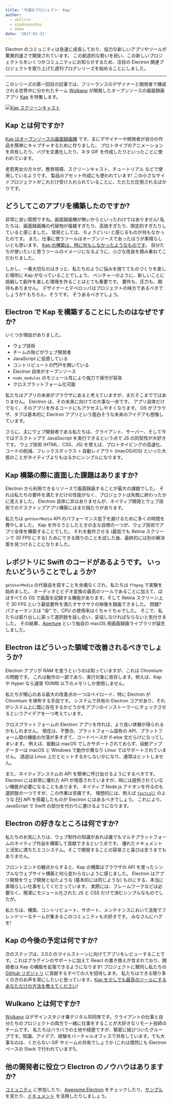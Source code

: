 ```yaml
---
title: '今週のプロジェクト: Kap'
author:
  - skllcrn
  - sindresorhus
  - zeke
date: '2017-01-31'
---
```


Electron のコミュニティは急速に成長しており、協力な新しいアプリやツールが驚異的速さで開発されています。 この創造的な勢いを祝い、この新しいプロジェクトらをいくつかコミュニティにお知らせするため、注目の Electron 関連プロジェクトを取り上げた週刊ブログシリーズを始めることにしました。

---

このシリーズの第一回目の記事では、フリーランスのデザイナーと開発者で構成される世界中に分かれたチーム [Wulkano](https://wulkano.com/) が開発したオープンソースの画面録画アプリ [Kap](https://getkap.co/) を特集します。

[![Kap スクリーンキャスト](https://cloud.githubusercontent.com/assets/2289/22439463/8f1e509e-e6e4-11e6-9c32-3a9db63fc9a1.gif)](https://getkap.co/)

## Kap とは何ですか?

[Kap はオープンソースの画面録画機](https://getkap.co) です。主にデザイナーや開発者が自分の作品を簡単にキャプチャするために作りました。 プロトタイプのアニメーションを共有したり、バグを文書化したり、ネタ GIF を作成したりといったことに使われています。

老若男女の方々が、教育現場、スクリーンキャスト、チュートリアル などで使用しているようです。 製品のアセット作成にも使われています! この小さなサイドプロジェクトがこれだけ受け入れられていることに、ただただ圧倒されるばかりです。

## どうしてこのアプリを構築したのですか?

非常に良い質問ですね。画面録画機が無いからといったわけではありません! 私たちは、画面録画機の代替物が複雑すぎたり、高価すぎたり、限定的すぎたりしていると感じました。 常用としては、*ちょうどいい* と感じるものが何もなかったのです。 また、仕事に使うツールはオープンソースであったほうが素晴らしいとも思います。 [Kap の構築は、特に何もしなかったようなものです](https://medium.com/wulkano-friends/from-idea-to-product-and-beyond-a12850403c38)。 自分たちが使いたいと思うツールのイメージになるように、小さな改良を積み重ねてこだわりました。

しかし、一番大切なのはきっと、私たちのように悩みを捨ててものづくりを楽しむ場所に Kap がなっていることでしょう。 ベンチャーのように、新しいことに挑戦して創作を楽しむ環境を作ることはとても重要です。 要件も、圧力も、期待もありません。 デザイナーとデベロッパはプロジェクトの味方であるべきでしょうか? もちろん、そうです。 そうあるべきでしょう。

## Electron で Kap を構築することにしたのはなぜですか?

いくつか理由がありました。

* ウェブ技術
* チームの殆どがウェブ開発者
* JavaScript に投資している
* コントリビュートの門戸を開いている
* Electron 自体がオープンソース
* `node_modules` のモジュール性により強力で保守が容易
* クロスプラットフォーム化可能

私たちはアプリの未来がブラウザにあると考えていますが、まだそこまでではありません。 Electron は、その未来に向けての大事な一歩です。 アプリ自体だけでなく、そのアプリを作るコードにもアクセスしやすくなります。 OS がブラウザ、タブは基本的に Electron アプリという面白そうな未来のアイデアも想像しています。

さらに、主にウェブ開発者である私たちは、クライアント、サーバー、そして今ではデスクトップで JavaSscript を実行できるという点で JS の同型性が大好きです。 ウェブ技術 (HTML、CSS、JS) を使えば、プロトタイピングの高速化、コードの削減、フレックスボックス > 自動レイアウト (macOS/iOS) といった大抵のことがネイティブよりもはるかにシンプルになります。

## Kap 構築の際に直面した課題はありますか?

Electron から利用できるリソースで画面録画することが最大の課題でした。 それは私たちの要件を満たすだけの性能がなく、プロジェクトは失敗に終わったかに見えました。 Electron 自体に非はありませんが、ネイティブ開発とウェブ技術でのデスクトップアプリ構築にはまだ隔たりがあります。

私たちは `getUserMedia` API のパフォーマンス低下を避けるために多くの時間を費やしました。 Kap を作ろうとしたときの主な目標の一つが、ウェブ技術でアプリ全体を構築することでした。 それを動作させる (最低でも Retina スクリーンで 30 FPS にする) ためにできる限りのことを試した後、最終的には別の解決策を見つけることになりました。

## レポジトリに Swift のコードがあるようです。 いったいどういうことでしょうか?

`getUserMedia` の代替品を探すことを余儀なくされ、私たちは `ffmpeg` で実験を始めました。 オーディオとビデオ変換の最高のツールであることに加えて、ほぼすべての OS で画面を記録する機能があります。そして Retina スクリーン上で 30 FPS という最低要件を満たすサクサクの映像を録画できました。 問題? パフォーマンスは ":weary:" で、CPU の使用率はぐちゃぐちゃでした。 そこで、私たちは振り出しに戻って選択肢を話し合い、妥協しなければならないと気付きました。 その結果、[Aperture](https://github.com/wulkano/aperture) という独自の macOS 用画面録画ライブラリが誕生しました。

## Electron はどういった領域で改善されるべきでしょうか?

Electron アプリが RAM を食うというのは知っていますが、これは Chromium の問題です。 これは動作の一部であり、実行対象に依存します。例えば、Kap や Hyper なら通常 100MB 以下のメモリしか使用しません。

私たちが関心のある最大の改善点の一つはペイロード、特に Electron が Chromium を頒布する手段です。 システムで共有の Electron コアがあり、それがシステム上に既に存在するかどうかをアプリのインストーラーにチェックさせるというアイデアを一つ考えています。

クロスプラットフォームの Electron アプリを作れば、より良い体験が得られるかもしれません。 現在は、不整合、プラットフォーム固有の API、プラットフォーム間の機能の欠落が多すぎて、コードベースが if-else 文だらけになってしまいます。 例えば、振動は macOS でしかサポートされておらず、自動アップデーターは macOS と Windows で動作が異なり Linux ではサポートされていません。 透過は Linux 上だとヒットするかしないかになり、通常はヒットしません。

また、ネイティブシステムの API を簡単に呼び出せるようにするべきです。 Electron には非常に優れた API が用意されていますが、時には提供されていない機能が必要になることもあります。 ネイティブ Node.js アドオンを作るのも選択肢の一つですが、この作業は苦痛です。 理想的には、例えば [`fastcall`](https://github.com/cmake-js/fastcall) のような [FFI](https://en.wikipedia.org/wiki/Foreign_function_interface) API を搭載したものが Electron にはあるべきでしょう。 これにより、JavaScript で Swift の部分を代わりに書けるようになります。

## Electron の好きなところは何ですか?

私たちのお気に入りは、ウェブ制作の知識があれば誰でもマルチプラットフォームのネイティブ作品を構築して貢献できるという点です。 優れたドキュメントと活気に満ちたエコシステム。そこで開発することの容易さと喜びは言うまでもありません。

フロントエンドの観点からすると、Kap の構築はブラウザの API を使ったシンプルなウェブサイト構築と何ら変わらないように感じました。 Electron はアプリ開発をウェブ開発と似たような (基本的には同じような) ものにする、本当に素晴らしい仕事をしてくださっています。 実際には、フレームワークなどは必要なく、簡潔にモジュール化された JS と CSS だけで済むシンプルなものでしたが。

私たちは、構築、コントリビュート、サポート、メンテナンスにおいて活発でフレンドリーなチームが集まるこのコミュニティも大好きです。 みなさんにハグを!

## Kap の今後の予定は何ですか?

次のステップは、2.0.0 のマイルストーンに向けてアプリをレビューすることです。これはプラグインのサポートに加えて React の書き換えが含まれており、開発者は Kap の機能を拡張できるようになります! プロジェクトに賛同し私たちの [GitHub リポジトリ](https://github.com/wulkano/kap) に貢献するすべての人を招待します。 私たちはできる限り多くの方のお声を耳にしたいと思っています。[Kap を少しでも最高のツールにするあなただけの方法を教えてください](https://wulkano.typeform.com/to/BIvJKz)!

## Wulkano とは何ですか?

[Wulkano](https://wulkano.com) はデザインスタジオ兼デジタル共同体です。クライアントの仕事と自分たちのプロジェクトの両方で一緒に仕事をすることが大好きなリモート技師のチームです。 私たちはバラバラの土地や経歴ですが、緊密に結びついたグループです。知識、アイデア、経験をバーチャルオフィスで共有しています。でも大事なのは、くだらない GIF やミームの共有でしょうか (これは偶然にも Electron ベースの Slack で行われています!)。

## 他の開発者に役立つ Electron のノウハウはありますか?

[コミュニティ](https://discuss.atom.io/c/electron) に参加したり、[Awesome Electron](https://github.com/sindresorhus/awesome-electron) をチェックしたり、[サンプル](https://github.com/electron/electron-api-demos) を見たり、[ドキュメント](https://electronjs.org/docs/) を活用したりしましょう。


